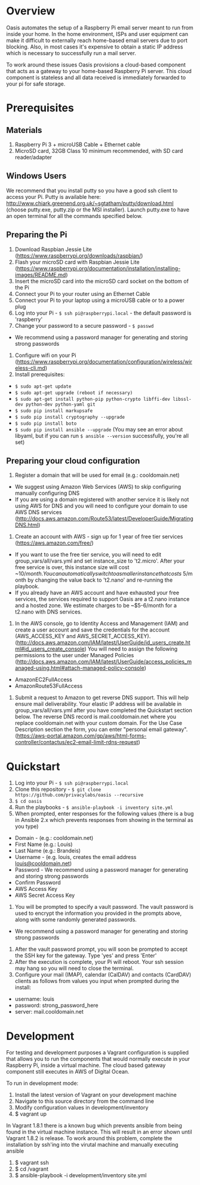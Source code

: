# Overview

Oasis automates the setup of a Raspberry Pi email server meant to run from
inside your home.  In the home environment, ISPs and user equipment can make it
difficult to externally reach home-based email servers due to port blocking.
Also, in most cases it's expensive to obtain a static IP address which is
necessary to successfully run a mail server.

To work around these issues Oasis provisions a cloud-based component that
acts as a gateway to your home-based Raspberry Pi server.  This cloud component
is stateless and all data received is immediately forwarded to your pi for
safe storage.


# Prerequisites

## Materials

1. Raspberry Pi 3 + microUSB Cable + Ethernet cable
1. MicroSD card, 32GB Class 10 minimum recommended, with SD card reader/adapter

## Windows Users

We recommend that you install putty so you have a good ssh client to access your Pi. Putty is available here: http://www.chiark.greenend.org.uk/~sgtatham/putty/download.html (choose putty.exe, putty.zip or the MSI installer). Launch putty.exe to have an open terminal for all the commands specified below.

## Preparing the Pi

1. Download Raspbian Jessie Lite (https://www.raspberrypi.org/downloads/raspbian/)
1. Flash your microSD card with Raspbian Jessie Lite (https://www.raspberrypi.org/documentation/installation/installing-images/README.md)
1. Insert the microSD card into the microSD card socket on the bottom of the Pi
1. Connect your Pi to your router using an Ethernet Cable
1. Connect your Pi to your laptop using a microUSB cable or to a power plug
1. Log into your Pi - `$ ssh pi@raspberrypi.local` - the default password is 'raspberry'
1. Change your password to a secure password - `$ passwd`
  * We recommend using a password manager for generating and storing strong passwords
1. Configure wifi on your Pi (https://www.raspberrypi.org/documentation/configuration/wireless/wireless-cli.md)
1. Install prerequisites:
  * `$ sudo apt-get update`
  * `$ sudo apt-get upgrade (reboot if necessary)`
  * `$ sudo apt-get install python-pip python-crypto libffi-dev libssl-dev python-dev python-yaml git`
  * `$ sudo pip install markupsafe`
  * `$ sudo pip install cryptography --upgrade`
  * `$ sudo pip install boto`
  * `$ sudo pip install ansible --upgrade` (You may see an error about libyaml, but if you can run `$ ansible --version` successfully, you're all set)

## Preparing your cloud configuration

1. Register a domain that will be used for email (e.g.: cooldomain.net)
  * We suggest using Amazon Web Services (AWS) to skip configuring manually configuring DNS
  * If you are using a domain registered with another service it is likely not using AWS for DNS and you will need to configure your domain to use AWS DNS services  (http://docs.aws.amazon.com/Route53/latest/DeveloperGuide/MigratingDNS.html)
1. Create an account with AWS - sign up for 1 year of free tier services (https://aws.amazon.com/free/)
  * If you want to use the free tier service, you will need to edit group_vars/all/vars.yml and set instance_size to 't2.micro'. After your free service is over, this instance size will cost ~$10/month. You can automatically switch to a smaller instance that costs ~$5/month by changing the value back to 't2.nano' and re-running the playbook.
  * If you already have an AWS account and have exhausted your free services, the services required to support Oasis are a t2.nano instance and a hosted zone. We estimate charges to be ~$5-6/month for a t2.nano with DNS services.
1. In the AWS console, go to Identity Access and Management (IAM) and create a user account and save the credentials for the account (AWS_ACCESS_KEY and AWS_SECRET_ACCESS_KEY). (http://docs.aws.amazon.com/IAM/latest/UserGuide/id_users_create.html#id_users_create_console) You will need to assign the following permissions to the user under Managed Policies (http://docs.aws.amazon.com/IAM/latest/UserGuide/access_policies_managed-using.html#attach-managed-policy-console)
  * AmazonEC2FullAccess
  * AmazonRoute53FullAccess
1. Submit a request to Amazon to get reverse DNS support. This will help ensure mail deliverability. Your elastic IP address will be available in group_vars/all/vars.yml after you have completed the Quickstart section below. The reverse DNS record is mail.cooldomain.net where you replace cooldomain.net with your custom domain. For the Use Case Description section the form, you can enter "personal email gateway". (https://aws-portal.amazon.com/gp/aws/html-forms-controller/contactus/ec2-email-limit-rdns-request)


# Quickstart

1. Log into your Pi - `$ ssh pi@raspberrypi.local`
1. Clone this repository - `$ git clone https://github.com/privacylabs/oasis --recursive`
1. `$ cd oasis`
1. Run the playbooks - `$ ansible-playbook -i inventory site.yml`
1. When prompted, enter responses for the following values (there is a bug in Ansible 2.x which prevents responses from showing in the terminal as you type)
  * Domain - (e.g.: cooldomain.net)
  * First Name (e.g.: Louis)
  * Last Name (e.g.: Brandeis)
  * Username - (e.g. louis, creates the email address louis@cooldomain.net)
  * Password - We recommend using a password manager for generating and storing strong passwords
  * Confirm Password
  * AWS Access Key
  * AWS Secret Access Key
1. You will be prompted to specify a vault password. The vault password is used to encrypt the information you provided in the prompts above, along with some randomly generated passwords.
  * We recommend using a password manager for generating and storing strong passwords
1. After the vault password prompt, you will soon be prompted to accept the SSH key for the gateway. Type 'yes' and press 'Enter'
1. After the execution is complete, your Pi will reboot. Your ssh session may hang so you will need to close the terminal.
1. Configure your mail (IMAP), calendar (CalDAV) and contacts (CardDAV) clients as follows from values you input when prompted during the install:
  * username: louis
  * password: strong_password_here
  * server: mail.cooldomain.net


# Development

For testing and development purposes a Vagrant configuration is supplied that allows you
to run the components that would normally execute in your Raspberry Pi, inside a virtual
machine.  The cloud based gateway component still executes in AWS of Digital Ocean.

To run in development mode:

1. Install the latest version of Vagrant on your development machine
1. Navigate to this source directory from the command line
1. Modify configuration values in development/inventory
1. $ vagrant up

In Vagrant 1.8.1 there is a known bug which prevents ansible from being found in the
virtual machine instance.  This will result in an error shown until Vagrant 1.8.2 is
release.  To work around this problem, complete the installation by ssh'ing into the
virutal machine and manually executing ansible

1. $ vagrant ssh
1. $ cd /vagrant
1. $ ansible-playbook -i development/inventory site.yml
